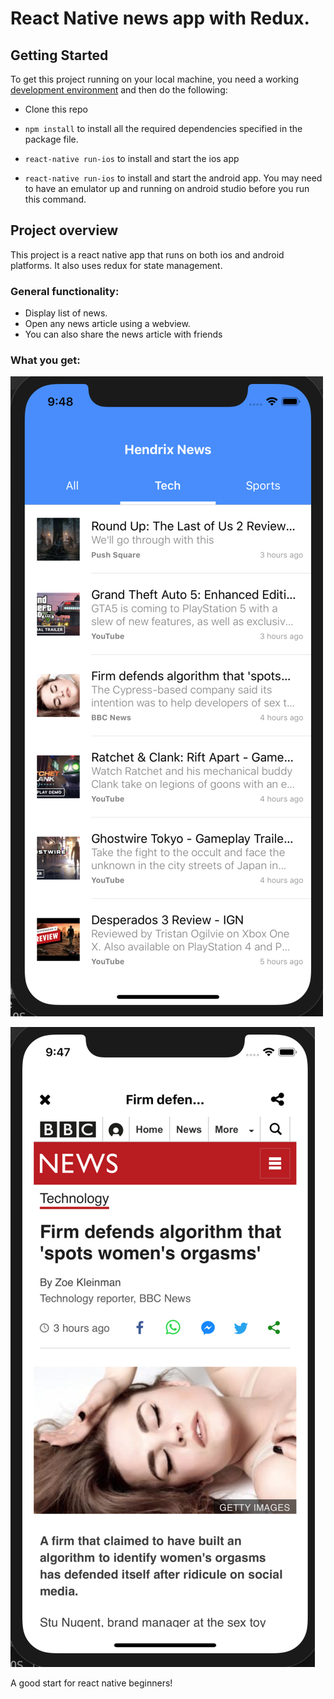# React Native news app with Redux.

## **Getting Started**

To get this project running on your local machine, you need a working [development environment](https://reactnative.dev/docs/environment-setup) and then do the following:

- Clone this repo

- `npm install` to install all the required dependencies specified in the package file.
- `react-native run-ios` to install and start the ios app
- `react-native run-ios` to install and start the android app. You may need to have an emulator up and running on android studio before you run this command.

## **Project overview**

This project is a react native app that runs on both ios and android platforms. It also uses redux for state management.

### **General functionality:**

- Display list of news.
- Open any news article using a webview.
- You can also share the news article with friends

### **What you get:**

![findhandry](./assets/list.png)

![findhandry](./assets/article.png)

A good start for react native beginners!
